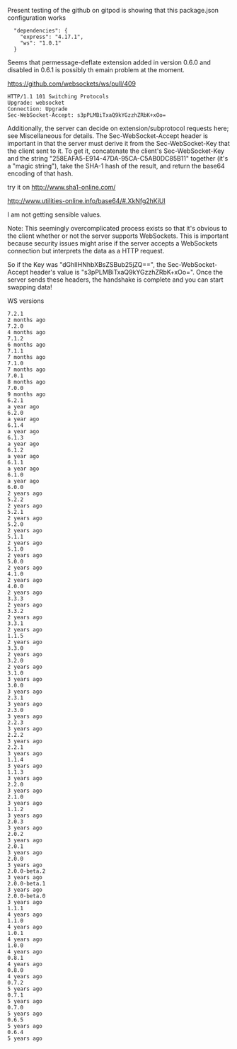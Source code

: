 Present testing of the github on gitpod is showing that this package.json configuration works

```
  "dependencies": {
    "express": "4.17.1",
    "ws": "1.0.1"
  }

```

Seems that permessage-deflate extension added in version 0.6.0 and disabled in 0.6.1 is possibly th emain problem at the moment.

https://github.com/websockets/ws/pull/409
















```
HTTP/1.1 101 Switching Protocols
Upgrade: websocket
Connection: Upgrade
Sec-WebSocket-Accept: s3pPLMBiTxaQ9kYGzzhZRbK+xOo=

```


Additionally, the server can decide on extension/subprotocol requests here; see Miscellaneous for details. The Sec-WebSocket-Accept header is important in that the server must derive it from the Sec-WebSocket-Key that the client sent to it. To get it, concatenate the client's Sec-WebSocket-Key and the string "258EAFA5-E914-47DA-95CA-C5AB0DC85B11" together (it's a "magic string"), take the SHA-1 hash of the result, and return the base64 encoding of that hash.


try it on http://www.sha1-online.com/

http://www.utilities-online.info/base64/#.XkNfg2hKiUl


I am not getting sensible values.

Note: This seemingly overcomplicated process exists so that it's obvious to the client whether or not the server supports WebSockets. This is important because security issues might arise if the server accepts a WebSockets connection but interprets the data as a HTTP request.

So if the Key was "dGhlIHNhbXBsZSBub25jZQ==", the Sec-WebSocket-Accept header's value is "s3pPLMBiTxaQ9kYGzzhZRbK+xOo=". Once the server sends these headers, the handshake is complete and you can start swapping data!




WS versions


```
7.2.1
2 months ago
7.2.0
4 months ago
7.1.2
6 months ago
7.1.1
7 months ago
7.1.0
7 months ago
7.0.1
8 months ago
7.0.0
9 months ago
6.2.1
a year ago
6.2.0
a year ago
6.1.4
a year ago
6.1.3
a year ago
6.1.2
a year ago
6.1.1
a year ago
6.1.0
a year ago
6.0.0
2 years ago
5.2.2
2 years ago
5.2.1
2 years ago
5.2.0
2 years ago
5.1.1
2 years ago
5.1.0
2 years ago
5.0.0
2 years ago
4.1.0
2 years ago
4.0.0
2 years ago
3.3.3
2 years ago
3.3.2
2 years ago
3.3.1
2 years ago
1.1.5
2 years ago
3.3.0
2 years ago
3.2.0
2 years ago
3.1.0
3 years ago
3.0.0
3 years ago
2.3.1
3 years ago
2.3.0
3 years ago
2.2.3
3 years ago
2.2.2
3 years ago
2.2.1
3 years ago
1.1.4
3 years ago
1.1.3
3 years ago
2.2.0
3 years ago
2.1.0
3 years ago
1.1.2
3 years ago
2.0.3
3 years ago
2.0.2
3 years ago
2.0.1
3 years ago
2.0.0
3 years ago
2.0.0-beta.2
3 years ago
2.0.0-beta.1
3 years ago
2.0.0-beta.0
3 years ago
1.1.1
4 years ago
1.1.0
4 years ago
1.0.1
4 years ago
1.0.0
4 years ago
0.8.1
4 years ago
0.8.0
4 years ago
0.7.2
5 years ago
0.7.1
5 years ago
0.7.0
5 years ago
0.6.5
5 years ago
0.6.4
5 years ago

```
